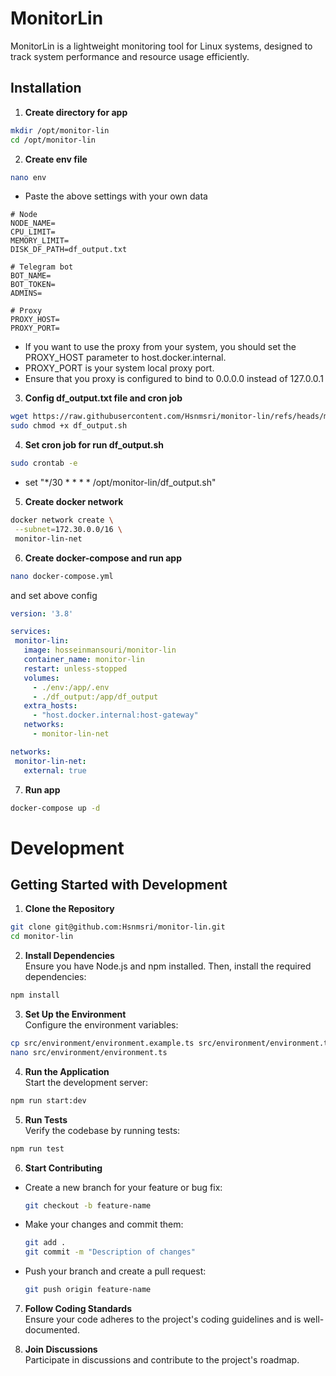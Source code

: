 # MonitorLin
MonitorLin is a lightweight monitoring tool for Linux systems, designed to track system performance and resource usage efficiently.

## Installation

1. **Create directory for app**
```bash 
mkdir /opt/monitor-lin
cd /opt/monitor-lin
```
2. **Create env file**
```bash
nano env
```
- Paste the above settings with your own data
```text
# Node
NODE_NAME=
CPU_LIMIT=
MEMORY_LIMIT=
DISK_DF_PATH=df_output.txt

# Telegram bot
BOT_NAME=
BOT_TOKEN=
ADMINS=

# Proxy
PROXY_HOST=
PROXY_PORT=
```
- If you want to use the proxy from your system, you should set the PROXY_HOST parameter to host.docker.internal.
- PROXY_PORT is your system local proxy port.
- Ensure that you proxy is configured to bind to 0.0.0.0 instead of 127.0.0.1

3. **Config df_output.txt file and cron job**
```bash
wget https://raw.githubusercontent.com/Hsnmsri/monitor-lin/refs/heads/main/df_output.sh
sudo chmod +x df_output.sh
```

4. **Set cron job for run df_output.sh**
```bash
sudo crontab -e
```
- set "*/30 * * * * /opt/monitor-lin/df_output.sh"

5. **Create docker network**
```bash 
docker network create \
 --subnet=172.30.0.0/16 \
 monitor-lin-net
``` 

6. **Create docker-compose and run app**
```bash 
nano docker-compose.yml
```
and set above config 
```yml
version: '3.8'

services:
 monitor-lin:
   image: hosseinmansouri/monitor-lin
   container_name: monitor-lin
   restart: unless-stopped
   volumes:
     - ./env:/app/.env
     - ./df_output:/app/df_output
   extra_hosts:
     - "host.docker.internal:host-gateway"
   networks:
     - monitor-lin-net

networks:
 monitor-lin-net:
   external: true
```

7. **Run app**
```bash 
docker-compose up -d
```

# Development

## Getting Started with Development

1. **Clone the Repository**  
  ```bash
  git clone git@github.com:Hsnmsri/monitor-lin.git
  cd monitor-lin
  ```

2. **Install Dependencies**  
  Ensure you have Node.js and npm installed. Then, install the required dependencies:
  ```bash
  npm install
  ```

3. **Set Up the Environment**  
  Configure the environment variables:
  ```bash
  cp src/environment/environment.example.ts src/environment/environment.ts
  nano src/environment/environment.ts
  ```

4. **Run the Application**  
  Start the development server:
  ```bash
  npm run start:dev
  ```

5. **Run Tests**  
  Verify the codebase by running tests:
  ```bash
  npm run test
  ```

6. **Start Contributing**  
  - Create a new branch for your feature or bug fix:
    ```bash
    git checkout -b feature-name
    ```
  - Make your changes and commit them:
    ```bash
    git add .
    git commit -m "Description of changes"
    ```
  - Push your branch and create a pull request:
    ```bash
    git push origin feature-name
    ```

7. **Follow Coding Standards**  
  Ensure your code adheres to the project's coding guidelines and is well-documented.

8. **Join Discussions**  
  Participate in discussions and contribute to the project's roadmap.
